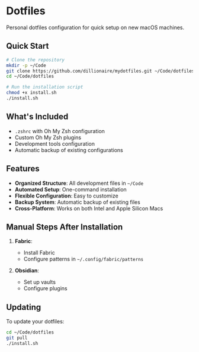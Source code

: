 # Dotfiles

Personal dotfiles configuration for quick setup on new macOS machines.

## Quick Start

```bash
# Clone the repository
mkdir -p ~/Code
git clone https://github.com/dillionaire/mydotfiles.git ~/Code/dotfiles
cd ~/Code/dotfiles

# Run the installation script
chmod +x install.sh
./install.sh
```

## What's Included

- `.zshrc` with Oh My Zsh configuration
- Custom Oh My Zsh plugins
- Development tools configuration
- Automatic backup of existing configurations

## Features

- **Organized Structure**: All development files in `~/Code`
- **Automated Setup**: One-command installation
- **Flexible Configuration**: Easy to customize
- **Backup System**: Automatic backup of existing files
- **Cross-Platform**: Works on both Intel and Apple Silicon Macs

## Manual Steps After Installation

1. **Fabric**:
   - Install Fabric
   - Configure patterns in `~/.config/fabric/patterns`

2. **Obsidian**:
   - Set up vaults
   - Configure plugins

## Updating

To update your dotfiles:

```bash
cd ~/Code/dotfiles
git pull
./install.sh
```